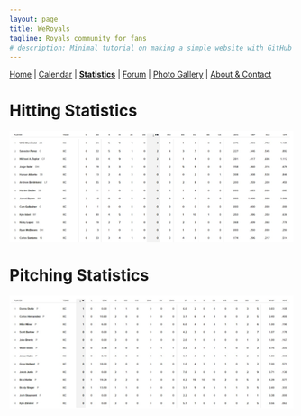 ```yaml
---
layout: page
title: WeRoyals
tagline: Royals community for fans
# description: Minimal tutorial on making a simple website with GitHub Pages
---
```


[Home](/index.md) | [Calendar](/calendar.md) | [**Statistics**](/statistics.md) | [Forum](/forum.md) | [Photo Gallery](/photos.md) | [About & Contact](/about_contact.md)

# Hitting Statistics
![hitting](/images/stats_hitting.jpg)

# Pitching Statistics
![pitching](/images/stats_pitching.jpg)